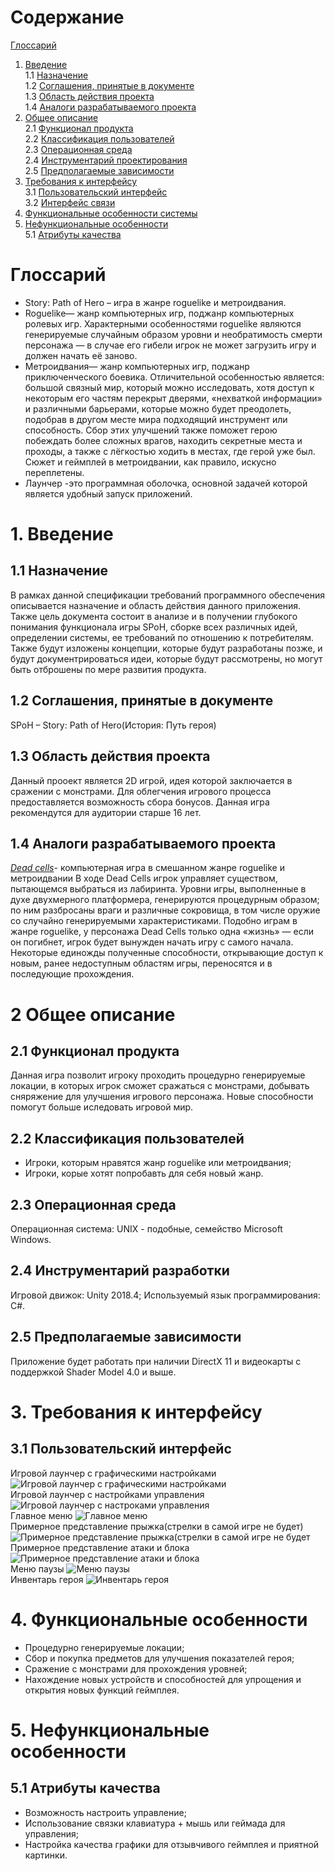 # Содержание
[Глоссарий](#Глоссарий)  
1. [Введение](#1Введение)  
1.1 [Назначение](#11-Назначение)  
1.2 [Соглашения, принятые в документе](#12-Соглашения-принятые-в-документе)  
1.3 [Область действия проекта](#13-Область-действия-проекта)  
1.4 [Аналоги разрабатываемого проекта](#14-Аналоги-разрабатываемого-проекта)  
2. [Общее описание](#2-Общее-описание)  
2.1 [Функционал продукта](#22-Функционал-продукта)  
2.2 [Классификация пользователей](#23-Классификация-пользователей)  
2.3 [Операционная среда](#24-Операционная-среда)  
2.4 [Инструментарий проектирования](#25-Инструментарий-проектирования)  
2.5 [Предполагаемые зависимости](#26-Предполагаемые-зависимости)  
3. [Требования к интерфейсу](#3-Требования-к-интерфейсу)  
3.1 [Пользовательский интерфейс](#31-Пользовательский-интерфейс)  
3.2 [Интерфейс связи](#33-Интерфейс-связи)  
4. [Функциональные особенности системы](#4-Функциональные-особенности-системы)  
5. [Нефункциональные особенности](#5-Нефункциональные-особенности)  
5.1 [Атрибуты качества](#52-Атрибуты-качества)  
# Глоссарий 
- Story: Path of Hero – игра в жанре roguelike и метроидвания.  
- Roguelike— жанр компьютерных игр, поджанр компьютерных ролевых игр. Характерными особенностями roguelike являются генерируемые случайным образом уровни и необратимость смерти персонажа — в случае его гибели игрок не может загрузить игру и должен начать её заново. 
 - Метроидвания— жанр компьютерных игр, поджанр приключенческого боевика. Отличительной особенностью является: большой связный мир, который можно исследовать, хотя доступ к некоторым его частям перекрыт дверями, «нехваткой информации» и различными барьерами, которые можно будет преодолеть, подобрав в другом месте мира подходящий инструмент или способность. Сбор этих улучшений также поможет герою побеждать более сложных врагов, находить секретные места и проходы, а также с лёгкостью ходить в местах, где герой уже был. Сюжет и геймплей в метроидвании, как правило, искусно переплетены.  
 - Лаунчер -это программная оболочка, основной задачей которой является удобный запуск приложений.
# 1. Введение
## 1.1 Назначение 
В рамках данной спецификации требований программного обеспечения описывается назначение и область действия данного приложения. Также цель документа состоит в анализе и в получении глубокого понимания функционала игры SPoH, сборке всех различных идей, определении системы, ее требований по отношению к потребителям. Также будут изложены концепции, которые будут разработаны позже, и будут документрироваться идеи, которые будут рассмотрены, но могут быть отброшены по мере развития продукта.
## 1.2 Соглашения, принятые в документе
SPoH – Story: Path of Hero(История: Путь героя)
## 1.3 Область действия проекта
Данный прооект является 2D игрой, идея которой заключается в сражении с монстрами. Для облегчения игрового процесса предоставляется возможность сбора бонусов. Данная игра рекомендутся для аудитории старше 16 лет.
## 1.4 Аналоги разрабатываемого проекта
*[Dead cells](https://store.steampowered.com/app/588650/Dead_Cells/)*- компьютерная игра в смешанном жанре roguelike и метроидвании В ходе Dead Cells игрок управляет существом, пытающемся выбраться из лабиринта. Уровни игры, выполненные в духе двухмерного платформера, генерируются процедурным образом; по ним разбросаны враги и различные сокровища, в том числе оружие со случайно генерируемыми характеристиками. Подобно играм в жанре roguelike, у персонажа Dead Cells только одна «жизнь» — если он погибнет, игрок будет вынужден начать игру с самого начала. Некоторые единожды полученные способности, открывающие доступ к новым, ранее недоступным областям игры, переносятся и в последующие прохождения.
# 2 Общее описание
## 2.1 Функционал продукта  
Данная игра позволит игроку проходить процедурно генерируемые локации, в которых игрок сможет сражаться с монстрами, добывать сняряжение для улучшения игрового персонажа. Новые способности помогут больше иследовать игровой мир.
## 2.2 Классификация пользователей 
 - Игроки, которым нравятся жанр roguelike или метроидвания;
 - Игроки, корые хотят попробавть для себя новый жанр.
## 2.3 Операционная среда
Операционная система: UNIX - подобные, семейство Microsoft Windows.
## 2.4 Инструментарий разработки
Игровой движок: Unity 2018.4;
Используемый язык программирования: C#.
## 2.5 Предполагаемые зависимости 
Приложение будет работать при наличии DirectX 11 и видеокарты с поддержкой Shader Model 4.0 и выше.
# 3. Требования к интерфейсу

## 3.1 Пользовательский интерфейс  
Игровой лаунчер с графическими настройками  ![Игровой лаунчер с графическими настройками](https://github.com/KabarykhaVictor750504/ProjectX/blob/master/Mackup/GameLaucher(Graphics).png)  
Игровой лаунчер с настройками управления ![Игровой лаунчер с настроками управления](https://github.com/KabarykhaVictor750504/ProjectX/blob/master/Mackup/GameLaucher(Input).png)  
Главное меню  ![Главное меню](https://github.com/KabarykhaVictor750504/ProjectX/blob/master/Mackup/MainMenu.png)  
Примерное представление прыжка(стрелки в самой игре не будет)  ![Примерное представление прыжка(стрелки в самой игре не будет](https://github.com/KabarykhaVictor750504/ProjectX/blob/master/Mackup/JumpAndWalk.png)  
Примерное представление атаки и блока  ![Примерное представление атаки и блока](https://github.com/KabarykhaVictor750504/ProjectX/blob/master/Mackup/BlockAndAtack.png)  
Меню паузы  ![Меню паузы](https://github.com/KabarykhaVictor750504/ProjectX/blob/master/Mackup/GameMenu.png)  
Инвентарь героя  ![Инвентарь героя](https://github.com/KabarykhaVictor750504/ProjectX/blob/master/Mackup/Inventory.png)  
# 4. Функциональные особенности 
 - Процедурно генерируемые локации;
 - Сбор и покупка предметов для улучшения показателей героя;  
 - Сражение с монстрами для прохождения уровней;  
 - Нахождение новых устройств и способностей для упрощения и открытия новых функций геймплея.  
# 5. Нефункциональные особенности  
## 5.1 Атрибуты качества  
 - Возможность настроить управление;  
 - Использование связки клавиатура + мышь или геймада для управления;  
 - Настройка качества графики для отзывчивого геймплея и приятной картинки.  


